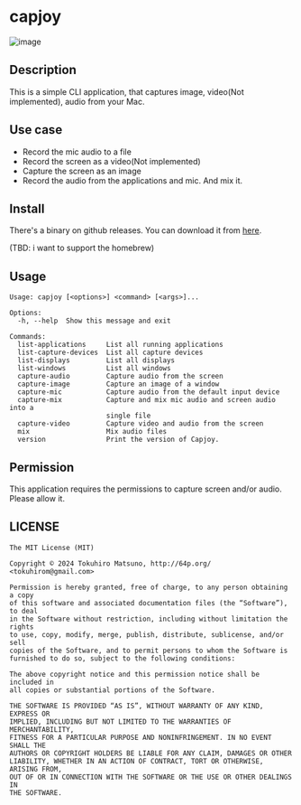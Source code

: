 # capjoy

![image](https://github.com/tokuhirom/capjoy/assets/21084/83703ef3-e27d-4d48-a0c1-b0e9ab361d39)

## Description

This is a simple CLI application, that captures image, video(Not implemented), audio from your Mac.

## Use case

- Record the mic audio to a file
- Record the screen as a video(Not implemented)
- Capture the screen as an image
- Record the audio from the applications and mic. And mix it.

## Install

There's a binary on github releases. You can download it from
[here](https://github.com/tokuhirom/capjoy/releases).

(TBD: i want to support the homebrew)

## Usage

```
Usage: capjoy [<options>] <command> [<args>]...

Options:
  -h, --help  Show this message and exit

Commands:
  list-applications     List all running applications
  list-capture-devices  List all capture devices
  list-displays         List all displays
  list-windows          List all windows
  capture-audio         Capture audio from the screen
  capture-image         Capture an image of a window
  capture-mic           Capture audio from the default input device
  capture-mix           Capture and mix mic audio and screen audio into a
                        single file
  capture-video         Capture video and audio from the screen
  mix                   Mix audio files
  version               Print the version of Capjoy.
```

## Permission

This application requires the permissions to capture screen and/or audio.
Please allow it.

## LICENSE

    The MIT License (MIT)
    
    Copyright © 2024 Tokuhiro Matsuno, http://64p.org/ <tokuhirom@gmail.com>
    
    Permission is hereby granted, free of charge, to any person obtaining a copy
    of this software and associated documentation files (the “Software”), to deal
    in the Software without restriction, including without limitation the rights
    to use, copy, modify, merge, publish, distribute, sublicense, and/or sell
    copies of the Software, and to permit persons to whom the Software is
    furnished to do so, subject to the following conditions:
    
    The above copyright notice and this permission notice shall be included in
    all copies or substantial portions of the Software.
    
    THE SOFTWARE IS PROVIDED “AS IS”, WITHOUT WARRANTY OF ANY KIND, EXPRESS OR
    IMPLIED, INCLUDING BUT NOT LIMITED TO THE WARRANTIES OF MERCHANTABILITY,
    FITNESS FOR A PARTICULAR PURPOSE AND NONINFRINGEMENT. IN NO EVENT SHALL THE
    AUTHORS OR COPYRIGHT HOLDERS BE LIABLE FOR ANY CLAIM, DAMAGES OR OTHER
    LIABILITY, WHETHER IN AN ACTION OF CONTRACT, TORT OR OTHERWISE, ARISING FROM,
    OUT OF OR IN CONNECTION WITH THE SOFTWARE OR THE USE OR OTHER DEALINGS IN
    THE SOFTWARE.

